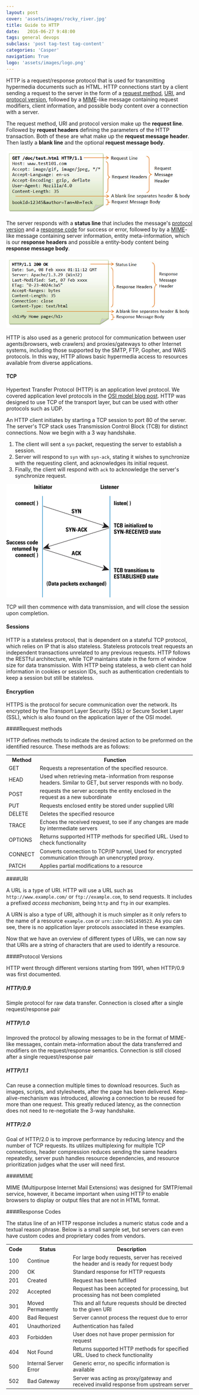 ```yaml
---
layout: post
cover: 'assets/images/rocky_river.jpg'
title: Guide to HTTP
date:   2016-06-27 9:48:00
tags: general devops
subclass: 'post tag-test tag-content'
categories: 'Casper'
navigation: True
logo: 'assets/images/logo.png'
---
```


HTTP is a request/response protocol that is used for transmitting hypermedia documents such as HTML. HTTP connections start by a client sending a request to the server in the form of a [request method](#methods), [URI](#uri), and [protocol version](#versions), followed by a [MIME](#mime)-like message containing request modifiers, client information, and possible body content over a connection with a server. 

The request method, URI and protocol version make up the __request line__. Followed by __request headers__ defining the parameters of the HTTP transaction. Both of these are what make up the __request message header__. Then lastly a __blank line__ and the optional __request message body__.

![image of HTTP request](/assets/images/http_request.jpg)

The server responds with a __status line__ that includes the message's [protocol version](#versions) and a [response code](#codes) for success or error, followed by by a [MIME](#mime)-like message containing server information, entity meta-information, which is our __response headers__ and possible a entity-body content being __response message body__.

![image of HTTP request](/assets/images/http_response.jpg)

HTTP is also used as a generic protocol for communication between user agents(browsers, web crawlers) and proxies/gateways to other Internet systems, including those supported by the SMTP, FTP, Gopher, and WAIS protocols. In this way, HTTP allows basic hypermedia access to resources available from diverse applications.

#### TCP

Hypertext Transfer Protocol (HTTP) is an application level protocol. We covered application level protocols in the [OSI model blog post](/the-osi-model). HTTP was designed to use TCP of the transport layer, but can be used with other protocols such as UDP. 

An HTTP client initiates by starting a TCP session to port 80 of the server. The server's TCP stack uses Transmission Control Block (TCB) for distinct connections. Now we begin with a 3 way handshake.

<ol>
  <li>The client will sent a <code>syn</code> packet, requesting the server to establish a session.</li>
  <li>Server will respond to <code>syn</code> with <code>syn-ack</code>, stating it wishes to synchronize with the requesting client, and acknowledges its initial request.</li>
  <li>Finally, the client will respond with <code>ack</code> to acknowledge the server's synchronize request. 
</ol>

![image of 3 way handshake for TCP connection](/assets/images/3-way-handshake.jpg)

TCP will then commence with data transmission, and will close the session upon completion.

#### Sessions

HTTP is a stateless protocol, that is dependent on a stateful TCP protocol, which relies on IP that is also stateless. Stateless protocols treat requests an independent transactions unrelated to any previous requests. HTTP follows the RESTful architecture, while TCP maintains state in the form of window size for data transmission. With HTTP being stateless, a web client can hold information in cookies or session IDs, such as authentication credentials to keep a session but still be stateless.

#### Encryption

HTTPS is the protocol for secure communication over the network. Its encrypted by the Transport Layer Security (SSL) or Secure Socket Layer (SSL), which is also found on the application layer of the OSI model.

####<a name="methods"></a>Request methods

HTTP defines methods to indicate the desired action to be preformed on the identified resource. These methods are as follows:

<table style="width:100%">
  <tr>
    <th>Method</th>
    <th>Function</th> 
  </tr>
  <tr>
    <td>GET</td>
    <td>Requests a representation of the specified resource.</td> 
  </tr>
  <tr>
    <td>HEAD</td>
    <td>Used when retrieving meta-information from response headers. Similar to GET, but server responds with no body.</td> 
  </tr>
  <tr>
    <td>POST</td>
    <td>requests the server accepts the entity enclosed in the request as a new subordinate</td> 
  </tr>
  <tr>
    <td>PUT</td>
    <td>Requests enclosed entity be stored under supplied URI</td> 
  </tr>
  <tr>
    <td>DELETE</td>
    <td>Deletes the specified resource</td> 
  </tr>
  <tr>
    <td>TRACE</td>
    <td>Echoes the received request, to see if any changes are made by intermediate servers</td> 
  </tr>
  <tr>
    <td>OPTIONS</td>
    <td>Returns supported HTTP methods for specified URL. Used to check functionality</td> 
  </tr>
  <tr>
    <td>CONNECT</td>
    <td>Converts connection to TCP/IP tunnel, Used for encrypted communication through an unencrypted proxy.</td> 
  </tr>
  <tr>
    <td>PATCH</td>
    <td>Applies partial modifications to a resource</td> 
  </tr>
</table>

####<a name="uri"></a>URI

A URL is a type of URI. HTTP will use a URL such as `http://www.example.com/` or `ftp://example.com`, to send requests. It includes a prefixed *access mechanism*, being `http` and `ftp` in our examples. 

A URN is also a type of URI, although it is much simpler as it only refers to the name of a resource `example.com` or `urn:isbn:0451450523`. As you can see, there is no application layer protocols associated in these examples.

Now that we have an overview of different types of URIs, we can now say that URIs are a string of characters that are used to identify a resource.

####<a name="versions"></a>Protocol Versions

HTTP went through different versions starting from 1991, when HTTP/0.9 was first documented.

##### HTTP/0.9

Simple protocol for raw data transfer. Connection is closed after a single request/response pair

##### HTTP/1.0

Improved the protocol by allowing messages to be in the format of MIME-like messages, contain meta-information about the data transferred and modifiers on the request/response semantics. Connection is still closed after a single request/response pair

##### HTTP/1.1

Can reuse a connection multiple times to download resources. Such as images, scripts, and stylesheets, after the page has been delivered. Keep-alive-mechanism was introduced, allowing a connection to be reused for more than one request. This greatly reduced latency, as the connection does not need to re-negotiate the 3-way handshake. 

##### HTTP/2.0

Goal of HTTP/2.0 is to improve performance by reducing latency and the number of TCP requests. Its utilizes multiplexing for multiple TCP connections, header compression reduces sending the same headers repeatedly, server push handles resource dependencies, and resource prioritization judges what the user will need first.

####<a name="mime"></a>MIME

MIME (Multipurpose Internet Mail Extensions) was designed for SMTP/email service, however, it became important when using HTTP to enable browsers to display or output files that are not in HTML format.

####<a name="codes"></a>Response Codes

The status line of an HTTP response includes a numeric status code and a textual reason phrase. Below is a small sample set, but servers can even have custom codes and proprietary codes from vendors.

<table style="width:100%">
  <tr>
    <th>Code</th>
    <th>Status</th>
    <th>Description</th>
  </tr>
  <tr>
    <td>100</td>
    <td>Continue</td>
    <td>For large body requests, server has received the header and is ready for request body</td>
  </tr>
  <tr>
    <td>200</td>
    <td>OK</td>
    <td>Standard response for HTTP requests</td>
  </tr>
  <tr>
    <td>201</td>
    <td>Created</td>
    <td>Request has been fulfilled</td> 
  </tr>
  <tr>
    <td>202</td>
    <td>Accepted</td>
    <td>Request has been accepted for processing, but processing has not been completed</td> 
  </tr>
  <tr>
    <td>301</td>
    <td>Moved Permanently</td>
    <td>This and all future requests should be directed to the given URI</td> 
  </tr>
  <tr>
    <td>400</td>
    <td>Bad Request</td>
    <td>Server cannot process the request due to error</td> 
  </tr>
  <tr>
    <td>401</td>
    <td>Unauthorized</td>
    <td>Authentication has failed</td> 
  </tr>
  <tr>
    <td>403</td>
    <td>Forbidden</td>
    <td>User does not have proper permission for request</td> 
  </tr>
  <tr>
    <td>404</td>
    <td>Not Found</td>
    <td>Returns supported HTTP methods for specified URL. Used to check functionality</td> 
  </tr>
  <tr>
    <td>500</td>
    <td>Internal Server Error</td>
    <td>Generic error, no specific information is available</td> 
  </tr>
  <tr>
    <td>502</td>
    <td>Bad Gateway</td>
    <td>Server was acting as proxy/gateway and received invalid response from upstream server</td>
  </tr>
</table>



